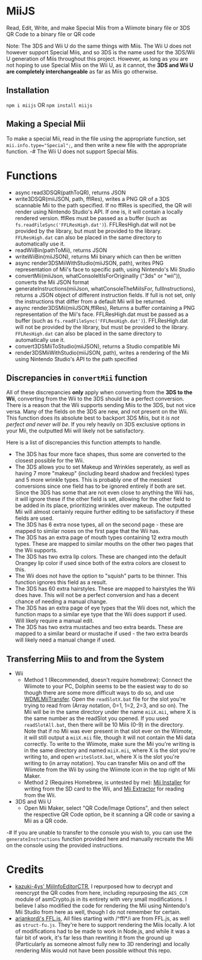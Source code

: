 # MiiJS
Read, Edit, Write, and make Special Miis from a Wiimote binary file or 3DS QR Code to a binary file or QR code


Note: The 3DS and Wii U do the same things with Miis. The Wii U does not however support Special Miis, and so 3DS is the name used for the 3DS/Wii U generation of Miis throughout this project. However, as long as you are not hoping to use Special Miis on the Wii U, as it cannot, the **3DS and Wii U are completely interchangeable** as far as Miis go otherwise.

## Installation
`npm i miijs` OR `npm install miijs`

## Making a Special Mii
To make a special Mii, read in the file using the appropriate function, set `mii.info.type="Special";`, and then write a new file with the appropriate function.
-# The Wii U does not support Special Miis.

# Functions
 - async read3DSQR(pathToQR), returns JSON
 - write3DSQR(miiJSON, path, fflRes), writes a PNG QR of a 3DS scannable Mii to the path specified. If no fflRes is specified, the QR will render using Nintendo Studio's API. If one is, it will contain a locally rendered version. fflRes must be passed as a buffer (such as `fs.readFileSync('FFLResHigh.dat')`). FFLResHigh.dat will not be provided by the library, but must be provided to the library. `FFLResHigh.dat` can also be placed in the same directory to automatically use it.
 - readWiiBin(pathToMii), returns JSON
 - writeWiiBin(miiJSON), returns Mii binary which can then be written
 - async render3DSMiiWithStudio(miiJSON, path), writes PNG representation of Mii's face to specific path, using Nintendo's Mii Studio
 - convertMii(miiJson, whatConsoleItIsForOriginallly ("3ds" or "wii")), converts the Mii JSON format
 - generateInstructions(miiJson, whatConsoleTheMiiIsFor, fullInstructions), returns a JSON object of different instruction fields. If full is not set, only the instructions that differ from a default Mii will be returned.
 - async render3DSMii(miiJSON,fflRes), Returns a buffer containing a PNG representation of the Mii's face. FFLResHigh.dat must be passed as a buffer (such as `fs.readFileSync('FFLResHigh.dat')`). FFLResHigh.dat will not be provided by the library, but must be provided to the library. `FFLResHigh.dat` can also be placed in the same directory to automatically use it.
 - convert3DSMiiToStudio(miiJSON), returns a Studio compatible Mii
 - render3DSMiiWithStudio(miiJSON, path), writes a rendering of the Mii using Nintendo Studio's API to the path specified

## Discrepancies in `convertMii` function
All of these discrepancies __only__ apply when converting from the **3DS to the Wii**, converting from the Wii to the 3DS should be a perfect conversion.
There is a reason that the Wii supports sending Miis to the 3DS, but not vice versa. Many of the fields on the 3DS are new, and not present on the Wii. This function does its absolute best to backport 3DS Miis, but it *is not perfect and never will be*. If you rely heavily on 3DS exclusive options in your Mii, the outputted Mii will likely not be satisfactory.

Here is a list of discrepancies this function attempts to handle.
 - The 3DS has four more face shapes, thus some are converted to the closest possible for the Wii.
 - The 3DS allows you to set Makeup and Wrinkles seperately, as well as having 7 more "makeup" (including beard shadow and freckles) types and 5 more wrinkle types. This is probably one of the messiest conversions since one field has to be ignored entirely if both are set. Since the 3DS has some that are not even close to anything the Wii has, it will ignore these if the other field is set, allowing for the other field to be added in its place, prioritizing wrinkles over makeup. The outputted Mii will almost certainly require further editing to be satisfactory if these fields are used.
 - The 3DS has 6 extra nose types, all on the second page - these are mapped to similar noses on the first page that the Wii has.
 - The 3DS has an extra page of mouth types containing 12 extra mouth types. These are mapped to similar mouths on the other two pages that the Wii supports.
 - The 3DS has two extra lip colors. These are changed into the default Orangey lip color if used since both of the extra colors are closest to this.
 - The Wii does not have the option to "squish" parts to be thinner. This function ignores this field as a result.
 - The 3DS has 60 extra hairstyles. These are mapped to hairstyles the Wii does have. This will not be a perfect conversion and has a decent chance of needing a manual change.
 - The 3DS has an extra page of eye types that the Wii does not, which the function maps to a similar eye type that the Wii does support if used. Will likely require a manual edit.
 - The 3DS has two extra mustaches and two extra beards. These are mapped to a similar beard or mustache if used - the two extra beards will likely need a manual change if used.
 
## Transferring Miis to and from the System
 - Wii
    - Method 1 (Recommended, doesn't require homebrew): Connect the Wiimote to your PC, Dolphin seems to be the easiest way to do so though there are some more difficult ways to do so, and use [WDMLMiiTransfer](https://sourceforge.net/projects/wdml/files/WDML%20-%20MiiTransfer/). Open the `readSlotX.bat` file for the slot you're trying to read from (Array notation, 0=1, 1=2, 2=3, and so on). The Mii will be in the same directory under the name `miiX.mii`, where X is the same number as the readSlot you opened. If you used `readSlotAll.bat`, then there will be 10 Miis (0-9) in the directory. Note that if no Mii was ever present in that slot ever on the Wiimote, it will still output a `miiX.mii` file, though it will not contain the Mii data correctly. To write to the Wiimote, make sure the Mii you're writing is in the same directory and named `miiX.mii`, where X is the slot you're writing to, and open `writeSlotX.bat`, where X is the slot you're writing to (in array notation). You can transfer Miis on and off the Wiimote from the Wii by using the Wiimote icon in the top right of Mii Maker.
    - Method 2 (Requires Homebrew, is untested by me): [Mii Installer](https://wiibrew.org/wiki/Mii_Installer) for writing from the SD card to the Wii, and [Mii Extractor](https://wiibrew.org/wiki/Mii_Extractor) for reading from the Wii.
 - 3DS and Wii U
    - Open Mii Maker, select "QR Code/Image Options", and then select the respective QR Code option, be it scanning a QR code or saving a Mii as a QR code.

-# If you are unable to transfer to the console you wish to, you can use the `generateInstructions` function provided here and manually recreate the Mii on the console using the provided instructions.

# Credits
 - [kazuki-4ys' MiiInfoEditorCTR](https://github.com/kazuki-4ys/kazuki-4ys.github.io/tree/master/web_apps/MiiInfoEditorCTR), I repurposed how to decrypt and reencrypt the QR codes from here, including repurposing the `AES_CCM` module of asmCrypto.js in its entirety with very small modifications. I believe I also modified the code for rendering the Mii using Nintendo's Mii Studio from here as well, though I do not remember for certain.
 - [ariankordi's FFL.js](https://github.com/ariankordi/FFL.js/), All files starting with /^ffl\*/i are from FFL.js, as well as `struct-fu.js`. They're here to support rendering the Miis locally. A lot of modifications had to be made to work in Node.js, and while it was a fair bit of work, it's far less than rewriting it from the ground up (Particularly as someone almost fully new to 3D rendering) and locally rendering Miis would not have been possible without this repo.
